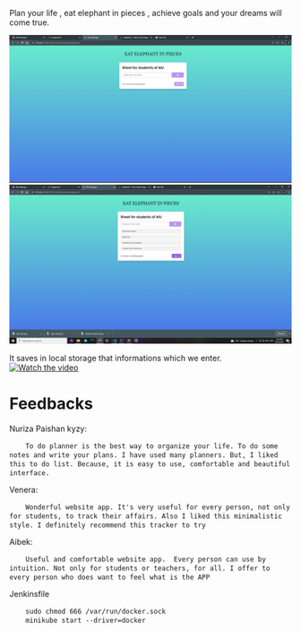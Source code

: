 Plan your life ,  eat elephant in pieces , achieve  goals  and your dreams will come true.

 
![asdf](./images/screen1.png)
![asdf](./images/screen2.png)

It saves in local storage that informations which we enter.
[![Watch the video](https://i.imgur.com/vKb2F1B.png)](https://youtu.be/eM_Sqe3hsIQ)

# Feedbacks

Nuriza Paishan kyzy: 

        To do planner is the best way to organize your life. To do some notes and write your plans. I have used many planners. But, I liked this to do list. Because, it is easy to use, comfortable and beautiful interface.
Venera:
        
        Wonderful website app. It's very useful for every person, not only for students, to track their affairs. Also I liked this minimalistic style. I definitely recommend this tracker to try
Aibek:
    
        Useful and comfortable website app.  Every person can use by intuition. Not only for students or teachers, for all. I offer to every person who does want to feel what is the APP

Jenkinsfile

        
        sudo chmod 666 /var/run/docker.sock
        minikube start --driver=docker
        